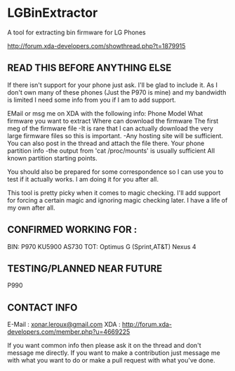LGBinExtractor
==============

A tool for extracting bin firmware for LG Phones

http://forum.xda-developers.com/showthread.php?t=1879915

READ THIS BEFORE ANYTHING ELSE
------------------------------
If there isn't support for your phone just ask. I'll be glad to include it. As I don't own many of these phones (Just the P970 is mine) and my bandwidth is limited I need some info from you if I am to add support.

EMail or msg me on XDA with the following info:
	Phone Model
	What firmware you want to extract
	Where can download the firmware
	The first meg of the firmware file
	    -It is rare that I can actually download the very large firmware files so this is important.
	    -Any hosting site will be sufficient. You can also post in the thread and attach the file there.
	Your phone partition info
	    -the output from 'cat /proc/mounts' is usually sufficient
	All known partition starting points.

You should also be prepared for some correspondence so I can use you to test if it actually works. I am doing it for you after all.
		
This tool is pretty picky when it comes to magic checking. I'll add support for forcing a certain magic and ignoring magic checking later. I have a life of my own after all.

CONFIRMED WORKING FOR :
-----------------------
BIN:
	P970
	KU5900
	AS730
TOT:
	Optimus G (Sprint,AT&T)
	Nexus 4

TESTING/PLANNED NEAR FUTURE
---------------------------
P990

CONTACT INFO
------------
E-Mail	: xonar.leroux@gmail.com
XDA	: http://forum.xda-developers.com/member.php?u=4669225

If you want common info then please ask it on the thread and don't message me directly.
If you want to make a contribution just message me with what you want to do or make a pull request with what you've done.

